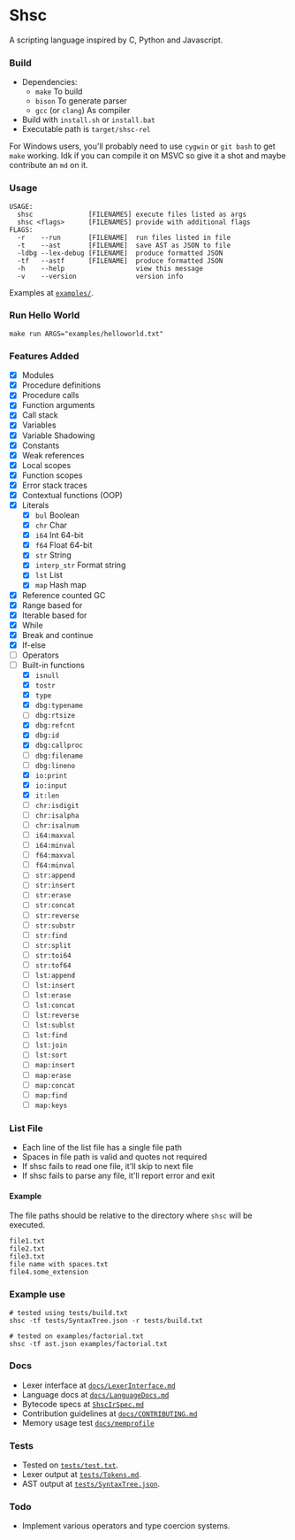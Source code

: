 # Shsc
A scripting language inspired by C, Python and Javascript.

### Build
- Dependencies:
    - `make` To build
    - `bison` To generate parser
    - `gcc` (or `clang`) As compiler
- Build with `install.sh` or `install.bat`
- Executable path is `target/shsc-rel`

For Windows users, you'll probably need to use `cygwin` or `git bash` to get `make` working.
Idk if you can compile it on MSVC so give it a shot and maybe contribute an `md` on it.

### Usage
```
USAGE:
  shsc              [FILENAMES] execute files listed as args
  shsc <flags>      [FILENAMES] provide with additional flags
FLAGS:
  -r    --run       [FILENAME]  run files listed in file
  -t    --ast       [FILENAME]  save AST as JSON to file
  -ldbg --lex-debug [FILENAME]  produce formatted JSON
  -tf   --astf      [FILENAME]  produce formatted JSON
  -h    --help                  view this message
  -v    --version               version info
```

Examples at [`examples/`](examples/).

### Run Hello World
```
make run ARGS="examples/helloworld.txt"
```

### Features Added
- [x] Modules
- [x] Procedure definitions
- [x] Procedure calls
- [x] Function arguments
- [x] Call stack
- [x] Variables
- [x] Variable Shadowing
- [x] Constants
- [x] Weak references
- [x] Local scopes
- [x] Function scopes
- [x] Error stack traces
- [x] Contextual functions (OOP)
- [x] Literals
    - [x] `bul` Boolean
    - [x] `chr` Char
    - [x] `i64` Int 64-bit
    - [x] `f64` Float 64-bit
    - [x] `str`  String
    - [x] `interp_str` Format string
    - [x] `lst` List
    - [x] `map` Hash map
- [x] Reference counted GC
- [x] Range based for
- [x] Iterable based for
- [x] While
- [x] Break and continue
- [x] If-else
- [ ] Operators
- [ ] Built-in functions
    - [x] `isnull`
    - [x] `tostr`
    - [x] `type`
    - [x] `dbg:typename`
    - [ ] `dbg:rtsize`
    - [x] `dbg:refcnt`
    - [x] `dbg:id`
    - [x] `dbg:callproc`
    - [ ] `dbg:filename`
    - [ ] `dbg:lineno`
    - [x] `io:print`
    - [x] `io:input`
    - [x] `it:len`
    - [ ] `chr:isdigit`
    - [ ] `chr:isalpha`
    - [ ] `chr:isalnum`
    - [ ] `i64:maxval`
    - [ ] `i64:minval`
    - [ ] `f64:maxval`
    - [ ] `f64:minval`
    - [ ] `str:append`
    - [ ] `str:insert`
    - [ ] `str:erase`
    - [ ] `str:concat`
    - [ ] `str:reverse`
    - [ ] `str:substr`
    - [ ] `str:find`
    - [ ] `str:split`
    - [ ] `str:toi64`
    - [ ] `str:tof64`
    - [ ] `lst:append`
    - [ ] `lst:insert`
    - [ ] `lst:erase`
    - [ ] `lst:concat`
    - [ ] `lst:reverse`
    - [ ] `lst:sublst`
    - [ ] `lst:find`
    - [ ] `lst:join`
    - [ ] `lst:sort`
    - [ ] `map:insert`
    - [ ] `map:erase`
    - [ ] `map:concat`
    - [ ] `map:find`
    - [ ] `map:keys`

### List File
 - Each line of the list file has a single file path
 - Spaces in file path is valid and quotes not required
 - If shsc fails to read one file, it'll skip to next file
 - If shsc fails to parse any file, it'll report error and exit

#### Example
The file paths should be relative to the directory where `shsc` will be executed.
```
file1.txt
file2.txt
file3.txt
file name with spaces.txt
file4.some_extension
```

### Example use
```
# tested using tests/build.txt
shsc -tf tests/SyntaxTree.json -r tests/build.txt
```

```
# tested on examples/factorial.txt
shsc -tf ast.json examples/factorial.txt
```

### Docs
- Lexer interface at [`docs/LexerInterface.md`](docs/LexerInterface.md)
- Language docs at [`docs/LanguageDocs.md`](docs/LanguageDocs.md)
- Bytecode specs at [`ShscIrSpec.md`](https://github.com/AvirukBasak/shsc-runtime/blob/main/docs/ShscIrSpec.md)
- Contribution guidelines at [`docs/CONTRIBUTING.md`](docs/CONTRIBUTING.md)
- Memory usage test [`docs/memprofile`](docs/memprofile)

### Tests
- Tested on [`tests/test.txt`](tests/test.txt).
- Lexer output at [`tests/Tokens.md`](tests/Tokens.md).
- AST output at [`tests/SyntaxTree.json`](tests/SyntaxTree.json).

### Todo
- Implement various operators and type coercion systems.
